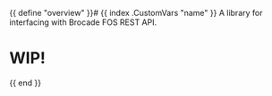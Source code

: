 {{ define "overview" }}# {{ index .CustomVars "name" }}
A library for interfacing with Brocade FOS REST API.

# WIP!
{{ end }}